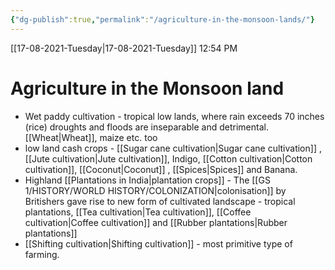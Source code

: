 ```yaml
---
{"dg-publish":true,"permalink":"/agriculture-in-the-monsoon-lands/"}
---
```


[[17-08-2021-Tuesday\|17-08-2021-Tuesday]]  12:54 PM

# Agriculture in the Monsoon land
- Wet paddy cultivation - tropical low lands, where rain exceeds 70 inches (rice) droughts and floods are inseparable and detrimental. [[Wheat\|Wheat]], maize etc. too
- low land cash crops - [[Sugar cane cultivation\|Sugar cane cultivation]] , [[Jute cultivation\|Jute cultivation]], Indigo, [[Cotton cultivation\|Cotton cultivation]], [[Coconut\|Coconut]] , [[Spices\|Spices]] and Banana.
- Highland [[Plantations in India\|plantation crops]] - The [[GS 1/HISTORY/WORLD HISTORY/COLONIZATION\|colonisation]] by Britishers gave rise to new form of cultivated landscape - tropical plantations, [[Tea cultivation\|Tea cultivation]], [[Coffee cultivation\|Coffee cultivation]] and [[Rubber plantations\|Rubber plantations]]
- [[Shifting cultivation\|Shifting cultivation]] - most primitive type of farming.